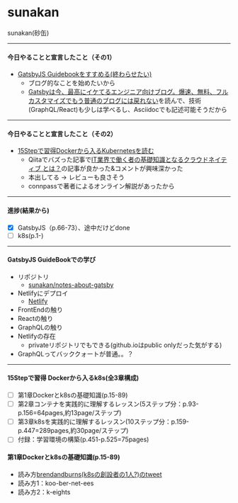 # sunakan

sunakan(砂缶)

---

#### 今日やることと宣言したこと（その1）

- [GatsbyJS Guidebookをすすめる(終わらせたい)](https://booth.pm/ja/items/1312387)
  - ブログ的なことを始めたいから
  - [Gatsbyは今、最高にイケてるエンジニア向けブログ。爆速、無料、フルカスタマイズでもう普通のブログには戻れない](https://www.jabba.cloud/20190113194504/)を読んで、技術(GraphQL/React)も少しは学べるし、Asciidocでも記述可能そうだから

---

#### 今日やることと宣言したこと（その2）  

- [15Stepで習得Dockerから入るKubernetesを読む](https://www.amazon.co.jp/15Step%E3%81%A7%E7%BF%92%E5%BE%97-Docker%E3%81%8B%E3%82%89%E5%85%A5%E3%82%8BKubernetes-%E3%82%B3%E3%83%B3%E3%83%86%E3%83%8A%E9%96%8B%E7%99%BA%E3%81%8B%E3%82%89K8s%E6%9C%AC%E7%95%AA%E9%81%8B%E7%94%A8%E3%81%BE%E3%81%A7-StepUp-%E9%81%B8%E6%9B%B8/dp/4865941614)
  - Qiitaでバズった記事で[IT業界で働く者の基礎知識となるクラウドネイティブ とは？](https://qiita.com/MahoTakara/items/7c6c89cbddfd4a8f7b44)の記事が良かった&コメントが興味深かった
  - 本出してる -> レビューも良さそう
  - connpassで著者によるオンライン解説があったから

---

#### 進捗(結果から)

- [x] GatsbyJS（p.66-73）、途中だけどdone
- [ ] k8s(p.1-)

---

#### GatsbyJS GuideBookでの学び

- リポジトリ
  - [sunakan/notes-about-gatsby](https://github.com/sunakan/notes-about-gatsby)
- Netlifyにデプロイ
  - [Netlify](https://5dcf6ff7f0cd9d3daab963b3--blissful-raman-a0e29e.netlify.com/)
- FrontEndの触り
- Reactの触り
- GraphQLの触り
- Netlifyの存在
  - privateリポジトリでもできる(github.ioはpublic onlyだった気がする)
- GraphQLってバッククォートが普通。。？

---

#### 15Stepで習得 Dockerから入るk8s(全3章構成)

- [ ] 第1章Dockerとk8sの基礎知識(p.15-89)
- [ ] 第2章コンテナを実践的に理解するレッスン(5ステップ分：p.93-p.156=64pages,約13page/ステップ)
- [ ] 第3章k8sを実践的に理解するレッスン(10ステップ分：p.159-p.447=289pages,約30page/ステップ)
- [ ] 付録：学習環境の構築(p.451-p.525=75pages)

#### 第1章Dockerとk8sの基礎知識(p.15-89)

- 読み方[brendandburns(k8sの創設者の1人?)のtweet](https://twitter.com/brendandburns/status/585479466648018944?ref_src=twsrc%5Etfw)
- 読み方1：koo-ber-net-ees
- 読み方2：k-eights

